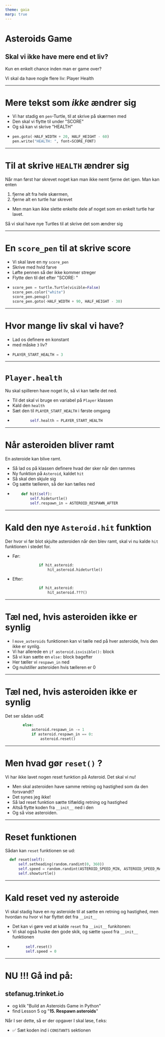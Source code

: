 ```yaml
---
theme: gaia
marp: true
---
```

<style>
.container{
    display: flex;
}
.col{
    flex: 1;
}
</style>
<!-- need to enable HTML in the MARP extension -->

# Asteroids Game

## Skal vi ikke have mere end et liv?

Kun en enkelt chance inden man er game over?

Vi skal da have nogle flere liv: Player Health

---

# Mere tekst som *ikke* ændrer sig

* Vi har stadig en `pen`-Turtle, til at skrive på skærmen med
* Den skal vi flytte til under "SCORE"
* Og så kan vi skrive "HEALTH"
* ```python
  pen.goto(-HALF_WIDTH + 20, HALF_HEIGHT - 60)
  pen.write("HEALTH: ", font=SCORE_FONT)
  ```

---

# Til at skrive `HEALTH` ændrer sig

Når man først har skrevet noget kan man ikke nemt fjerne det igen. Man kan enten

1. fjerne alt fra hele skærmen, 
2. fjerne alt en turtle har skrevet

- Men man kan ikke slette enkelte dele af noget som en enkelt turtle har lavet.

Så vi skal have nye Turtles til at skrive det som ændrer sig

--- 

# En `score_pen` til at skrive score

* Vi skal lave en ny `score_pen`
* Skrive med hvid farve
* Løfte pennen så der ikke kommer streger
* Flytte den til det efter "SCORE: "
* ```python
  score_pen = turtle.Turtle(visible=False)
  score_pen.color("white")
  score_pen.penup()
  score_pen.goto(-HALF_WIDTH + 90, HALF_HEIGHT - 30)
  ```

---

# Hvor mange liv skal vi have?

* Lad os definere en konstant 
* med måske `3` liv?
* ```python
  PLAYER_START_HEALTH = 3
  ```

--- 

# `Player.health`

Nu skal spilleren have noget liv, så vi kan tælle det ned.

* Til det skal vi bruge en variabel på `Player` klassen
* Kald den `health`
* Sæt den til `PLAYER_START_HEALTH` i første omgang
* ```python
          self.health = PLAYER_START_HEALTH
  ```

---

# Når asteroiden bliver ramt

En asteroide kan blive ramt.

* Så lad os på klassen definere hvad der sker når den rammes
* Ny funktion på `Asteroid`, kaldet `hit`
* Så skal den skjule sig
* Og sætte tælleren, så der kan tælles ned
* ```python
      def hit(self):
          self.hideturtle()
          self.respawn_in = ASTEROID_RESPAWN_AFTER
  ```

---

# Kald den nye `Asteroid.hit` funktion

Der hvor vi før blot skjulte asteroiden når den blev ramt, skal vi nu kalde `hit` funktionen i stedet for.

* Før:
  ```python
              if hit_asteroid:
                  hit_asteroid.hideturtle()
  ```
* Efter:
  ```python
              if hit_asteroid:
                  hit_asteroid.???()
  ```

---

# Tæl ned, hvis asteroiden ikke er synlig

* I `move_asteroids` funktionen kan vi tælle ned på hver asteroide, hvis den ikke er synlig.
* Vi har allerede en `if asteroid.isvisible():` block
* Så vi kan sætte en `else:` block bagefter
* Her tæller vi `respawn_in` ned
* Og nulstiller asteroiden hvis tælleren er 0

---

# Tæl ned, hvis asteroiden ikke er synlig

Det ser sådan udÆ

```python
        else:
            asteroid.respawn_in -= 1
            if asteroid.respawn_in == 0:
                asteroid.reset()
```


---

# Men hvad gør `reset()` ?

Vi har ikke lavet nogen reset funktion på Asteroid. Det skal vi nu!

* Men skal asteroiden have samme retning og hastighed som da den forsvandt?
* Det synes jeg ikke!
* Så lad reset funktion sætte tilfældig retning og hastighed
* Altså flytte koden fra `__init__` ned i den
* Og så vise asteroiden.

---

# Reset funktionen

Sådan kan `reset` funktionen se ud:

```python
  def reset(self):
      self.setheading(random.randint(0, 360))
      self.speed = random.randint(ASTEROID_SPEED_MIN, ASTEROID_SPEED_MAX)
      self.showturtle()
```

---

# Kald reset ved ny asteroide

Vi skal stadig have en ny asteroide til at sætte en retning og hastighed, men hvordan nu hvor vi har flyttet det fra `__init__`

* Det kan vi gøre ved at kalde `reset` fra `__init__` funkitonen:
* Vi skal også huske den gode skik, og sætte `speed` fra `__init__` funktionen
* ```python
        self.reset()
        self.speed = 0
  ```

---

# NU !!! Gå ind på:

## stefanug.trinket.io

- og klik "Build an Asteroids Game in Python"
- find Lesson 5 og "**15. Respawn asteroids**"

Når I ser dette, så er der opgaver I skal løse, f.eks:

- ✅ Sæt koden ind i `CONSTANTS` sektionen

 